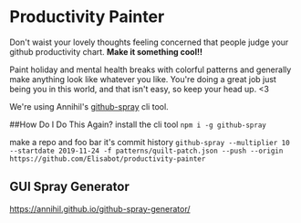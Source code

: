 # Productivity Painter
Don't waist your lovely thoughts feeling concerned that people judge your github productivity chart. **Make it something cool!!**

Paint holiday and mental health breaks with colorful patterns and generally make anything look like whatever you like. You're doing a great job just being you in this world, and that isn't easy, so keep your head up. <3

We're using Annihil's [github-spray](https://github.com/Annihil/github-spray) cli tool.

##How Do I Do This Again?
install the cli tool
`npm i -g github-spray`

make a repo and foo bar it's commit history
```github-spray --multiplier 10 --startdate 2019-11-24 -f patterns/quilt-patch.json --push --origin https://github.com/Elisabot/productivity-painter```

## GUI Spray Generator
https://annihil.github.io/github-spray-generator/
